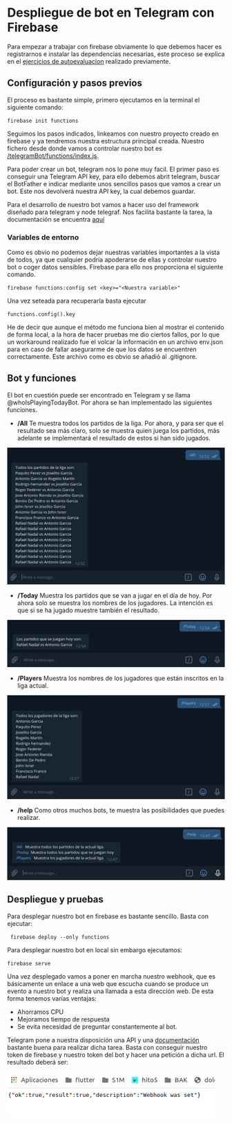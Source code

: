 # Despliegue de bot en Telegram con Firebase

Para empezar a trabajar con firebase obviamente lo que debemos hacer es registrarnos e instalar las dependencias necesarias, este proceso se explica en el [ejercicios de autoevaluacíon](https://github.com/antOnioOnio/IV-autoevaluacion/blob/master/serverles.md#firebase) realizado previamente.

## Configuración y pasos previos

El proceso es bastante simple, primero ejecutamos en la terminal el siguiente comando:

    firebase init functions

Seguimos los pasos indicados, linkeamos con nuestro proyecto creado en firebase y ya tendremos nuestra estructura principal creada. Nuestro fichero desde donde vamos a controlar nuestro bot es [/telegramBot/functions/index.js](../telegramBot/functions/index.js).

Para poder crear un bot, telegram nos lo pone muy facil. El primer paso es conseguir una Telegram API key, para ello debemos abrit telegram, buscar el BotFather e indicar mediante unos sencillos pasos que vamos a crear un bot. Este nos devolverá  nuestra API key, la cual debemos guardar. 

Para el desarrollo de nuestro bot vamos a hacer uso del framework diseñado para telegram y node telegraf. Nos facilita bastante la tarea, la documentación se encuentra [aquí](https://telegraf.js.org/#/?id=features)


### Variables de entorno

Como es obvio no podemos dejar nuestras variables importantes a la vista de todos, ya que cualquier podría apoderarse de ellas y controlar nuestro bot o coger datos sensibles. Firebase para ello nos proporciona el siguiente comando. 

    firebase functions:config set <key>="<Nuestra variable>"

Una vez seteada para recuperarla basta ejecutar 

    functions.config().key

He de decir que aunque el método me funciona bien al mostrar el contenido de forma local, a la hora de hacer pruebas me dio ciertos fallos, por lo que un workaround realizado fue el volcar la información en un archivo env.json para en caso de fallar asegurarme de que los datos se encuentren correctamente. Este archivo como es obvio se añadió al .gitignore. 


## Bot y funciones 

El bot en cuestión puede ser encontrado en Telegram y se llama @whoIsPlayingTodayBot. Por ahora se han implementado las siguientes funciones.

* **/All** Te muestra todos los partidos de la liga. Por ahora, y para ser que el resultado sea más claro, solo se muestra quien juega los partidos, más adelante se implementará el resultado de estos si han sido jugados.

![](../docs/images/allBot.png)

* **/Today** Muestra los partidos que se van a jugar en el día de hoy. Por ahora solo se muestra los nombres de los jugadores. La intención es que si se ha jugado muestre también el resultado.

![](../docs/images/todayBot.png)

* **/Players** Muestra los nombres de los jugadores que están inscritos en la liga actual. 

![](../docs/images/playersBot.png)


* **/help** Como otros muchos bots, te muestra las posibilidades que puedes realizar.

![](../docs/images/helpBot.png)

## Despliegue y pruebas

Para desplegar nuestro bot en firebase es bastante sencillo. Basta con ejecutar:

     firebase deploy --only functions

Para desplegar nuestro bot en local sin embargo ejecutamos:

    firebase serve

Una vez desplegado vamos a poner en marcha nuestro webhook, que es básicamente un enlace a una web que escucha cuando se produce un evento a nuestro bot y realiza una llamada a esta dirección web. De esta forma tenemos varías ventajas:

- Ahorramos CPU
- Mejoramos tiempo de respuesta
- Se evita necesidad de preguntar constantemente al bot.

Telegram pone a nuestra disposición una API y una [documentación](https://core.telegram.org/bots/api#setwebhook) bastante buena para realizar dicha tarea. Basta con conseguir nuestro token de firebase y nuestro token del bot y hacer una petición a dicha url. El resultado deberá ser:

![](../docs/images/webhook.png)



